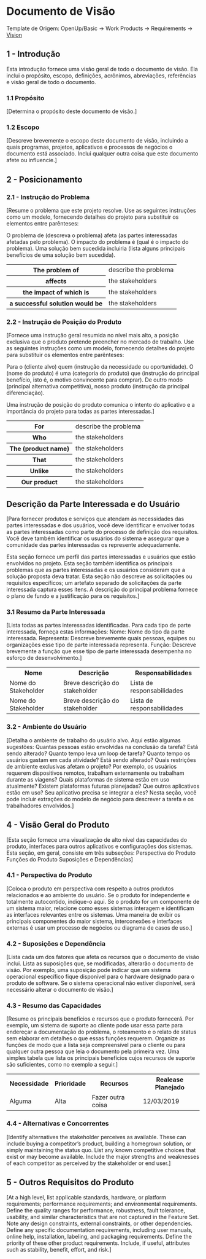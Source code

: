 # Documento de Visão

Template de Origem: OpenUp/Basic -> Work Products -> Requirements -> [Vision](http://ndpsoftware.com/OpenUpBasic/openup_basic/guidances/templates/resources/vision.dot)

## 1 - Introdução

Esta introdução fornece uma visão geral de todo o documento de visão. Ela inclui o propósito, escopo, definições, acrônimos, abreviações, referências e visão geral de todo o documento.

### 1.1 Propósito

[Determina o propósito deste documento de visão.]

### 1.2 Escopo

[Descreve brevemente o escopo deste documento de visão, incluindo a quais programas, projetos, aplicativos e processos de negócios o documento está associado. Inclui qualquer outra coisa que este documento afete ou influencie.]

## 2 - Posicionamento

### 2.1 - Instrução do Problema

[Resume o problema que este projeto resolve. Use as seguintes instruções como um modelo, fornecendo detalhes do projeto para substituir os elementos entre parênteses:

O problema de (descreva o problema) afeta (as partes interessadas afetadas pelo problema). O impacto do problema é (qual é o impacto do problema). Uma solução bem sucedida incluiria (lista alguns principais benefícios de uma solução bem sucedida).

<table>
    <tr>
        <th>The problem of</th>
        <td>describe the problema</td>
    </tr>
    <tr>
        <th>affects</th>
        <td>the stakeholders</td>
    </tr>
    <tr>
        <th>the impact of which is</th>
        <td>the stakeholders</td>
    </tr>
    <tr>
        <th>a successful solution would be</th>
        <td>the stakeholders</td>
    </tr>
</table>

### 2.2 - Instrução de Posição do Produto

[Fornece uma instrução geral resumida no nível mais alto, a posição exclusiva que o produto pretende preencher no mercado de trabalho. Use as seguintes instruções como um modelo, fornecendo detalhes do projeto para substituir os elementos entre parênteses:

Para o (cliente alvo) quem (instrução da necessidade ou oportunidade). O (nome do produto) é uma (categoria do produto) que (instrução do principal benefício, isto é, o motivo convincente para comprar). De outro modo (principal alternativa competitiva), nosso produto (instrução da principal diferenciação).

Uma instrução de posição do produto comunica o intento do aplicativo e a importância do projeto para todas as partes interessadas.]

<table>
    <tr>
        <th>For</th>
        <td>describe the problema</td>
    </tr>
    <tr>
        <th>Who</th>
        <td>the stakeholders</td>
    </tr>
    <tr>
        <th>The (product name)</th>
        <td>the stakeholders</td>
    </tr>
    <tr>
        <th>That</th>
        <td>the stakeholders</td>
    </tr>
    <tr>
        <th>Unlike</th>
        <td>the stakeholders</td>
    </tr>
    <tr>
        <th>Our product</th>
        <td>the stakeholders</td>
    </tr>
</table>

## Descrição da Parte Interessada e do Usuário

[Para fornecer produtos e serviços que atendam às necessidades das partes interessadas e dos usuários, você deve identificar e envolver todas as partes interessadas como parte do processo de definição dos requisitos. Você deve também identificar os usuários do sistema e assegurar que a comunidade das partes interessadas os represente adequadamente.

Esta seção fornece um perfil das partes interessadas e usuários que estão envolvidos no projeto. Esta seção também identifica os principais problemas que as partes interessadas e os usuários consideram que a solução proposta deva tratar. Esta seção não descreve as solicitações ou requisitos específicos; um artefato separado de solicitações da parte interessada captura esses itens. A descrição do principal problema fornece o plano de fundo e a justificação para os requisitos.]

### 3.1 Resumo da Parte Interessada

[Lista todas as partes interessadas identificadas. Para cada tipo de parte interessada, forneça estas informações:
Nome: Nome do tipo da parte interessada.
Representa: Descreve brevemente quais pessoas, equipes ou organizações esse tipo de parte interessada representa.
Função: Descreve brevemente a função que esse tipo de parte interessada desempenha no esforço de desenvolvimento.]

<table>
    <tr>
        <th>Nome</th>
        <th>Descrição</th>
        <th>Responsabilidades</th>
    </tr>
    <tr>
        <td>Nome do Stakeholder</td>
        <td>Breve descrição do stakeholder</td>
        <td>Lista de responsabilidades</td>
    </tr>
    <tr>
        <td>Nome do Stakeholder</td>
        <td>Breve descrição do stakeholder</td>
        <td>Lista de responsabilidades</td>
    </tr>
</table>

### 3.2 - Ambiente do Usuário

[Detalha o ambiente de trabalho do usuário alvo. Aqui estão algumas sugestões:
Quantas pessoas estão envolvidas na conclusão da tarefa? Está sendo alterado?
Quanto tempo leva um loop de tarefa? Quanto tempo os usuários gastam em cada atividade? Está sendo alterado?
Quais restrições de ambiente exclusivas afetam o projeto? Por exemplo, os usuários requerem dispositivos remotos, trabalham externamente ou trabalham durante as viagens?
Quais plataformas de sistema estão em uso atualmente? Existem plataformas futuras planejadas?
Que outros aplicativos estão em uso? Seu aplicativo precisa se integrar a eles?
Nesta seção, você pode incluir extrações do modelo de negócio para descrever a tarefa e os trabalhadores envolvidos.]

## 4 - Visão Geral do Produto

[Esta seção fornece uma visualização de alto nível das capacidades do produto, interfaces para outros aplicativos e configurações dos sistemas. Esta seção, em geral, consiste em três subseções:
Perspectiva do Produto
Funções do Produto
Suposições e Dependências]

### 4.1 - Perspectiva do Produto

[Coloca o produto em perspectiva com respeito a outros produtos relacionados e ao ambiente do usuário. Se o produto for independente e totalmente autocontido, indique-o aqui. Se o produto for um componente de um sistema maior, relacione como esses sistemas interagem e identificam as interfaces relevantes entre os sistemas. Uma maneira de exibir os principais componentes do maior sistema, interconexões e interfaces externas é usar um processo de negócios ou diagrama de casos de uso.]

### 4.2 - Suposições e Dependência

[Lista cada um dos fatores que afeta os recursos que o documento de visão inclui. Lista as suposições que, se modificadas, alterarão o documento de visão. Por exemplo, uma suposição pode indicar que um sistema operacional específico fique disponível para o hardware designado para o produto de software. Se o sistema operacional não estiver disponível, será necessário alterar o documento de visão.]

### 4.3 - Resumo das Capacidades

[Resume os principais benefícios e recursos que o produto fornecerá. Por exemplo, um sistema de suporte ao cliente pode usar essa parte para endereçar a documentação do problema, o roteamento e o relato de status sem elaborar em detalhes o que essas funções requerem. Organize as funções de modo que a lista seja compreensível para o cliente ou para qualquer outra pessoa que leia o documento pela primeira vez. Uma simples tabela que lista os principais benefícios cujos recursos de suporte são suficientes, como no exemplo a seguir.]

<table>
    <tr>
        <th>Necessidade</th>
        <th>Prioridade</th>
        <th>Recursos</th>
        <th>Realease Planejado</th>
    </tr>
    <tr>
        <td>Alguma</td>
        <td>Alta</td>
        <td>Fazer outra coisa</td>
        <td>12/03/2019</td>
    </tr>
</table>

### 4.4 - Alternativas e Concorrentes

[Identify alternatives the stakeholder perceives as available. These can include buying a competitor’s product, building a homegrown solution, or simply maintaining the status quo. List any known competitive choices that exist or may become available. Include the major strengths and weaknesses of each competitor as perceived by the stakeholder or end user.]

## 5 - Outros Requisitos do Produto

[At a high level, list applicable standards, hardware, or platform requirements; performance requirements; and environmental requirements.
Define the quality ranges for performance, robustness, fault tolerance, usability, and similar characteristics that are not captured in the Feature Set.
Note any design constraints, external constraints, or other dependencies.
Define any specific documentation requirements, including user manuals, online help, installation, labeling, and packaging requirements.
Define the priority of these other product requirements. Include, if useful, attributes such as stability, benefit, effort, and risk.]